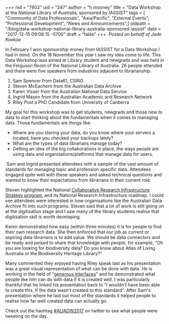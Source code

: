 +++
nid = "7602"
uid = "247"
author = "h.mooney"
title = "Data Workshop at the National Library of Australia, sponsored by IASSIST"
tags = [ "Community of Data Professionals", "Asia/Pacific", "External Events", "Professional Development", "News and Announcements",]
oldpath = "/blog/data-workshop-national-library-australia-sponsored-iassist"
date = "2017-12-15 09:08:15 -0700"
draft = "false"
+++
 *Posted on behalf of Jade Koekoe*

In February I won sponsorship money from IASSIST for a Data Workshop I
had in mind. On the 18 November this year I saw my idea come to life.
This Data Workshop was aimed at Library student and newgrads and was
held in the Ferguson Room of the National Library of Australia. 26
people attended and there were five speakers from industries adjacent to
librarianship.

1.  Sam Spencer from Data61, CSIRO
2.  Steven McEachern from the Australian Data Archive
3.  Karen Visser from the Australian National Data Service
4.  Ingrid Mason from the Australian Academic and Research Network
5.  Riley Post a PhD Candidate from University of Canberra

My goal for this workshop was to get students, newgrads and those new to
data to start thinking about the fundamentals when it comes to managing
data. Those fundamentals are things like:

-   Where are you storing your data, do you know where your servers a
    located, have you checked your backups lately?
-   What are the types of data librarians manage today?
-   Getting an idea of the big collaborations in place, the ways people
    are using data and organisations/platforms that manage data for
    users.

 Sam and Ingrid presented attendees with a sample of the vast amount of
standards for managing topic and profession specific data. Attendees
engaged quite well with these speakers and asked technical questions and
wanted to know their expectations from librarians in their current role.

Steven highlighted the National [Collaborative Research Infrastructure
Strategy
program](https://www.education.gov.au/national-collaborative-research-infrastructure-strategy-ncris),
and its National Research Infrastructure roadmap. I could see attendees
were interested in how organisations like the Australian Data Archive
fit into such programs. Steven said that a lot of work is still going on
at the digitisation stage and I saw many of the library students realise
that digitisation skill is worth developing.  

Karen demonstrated how easy (within three minutes) it is for people to
find their own research data. She then enforced that our job as current
or aspiring data librarians is to add value. We should be data
connectors and be ready and poised to share that knowledge with people,
for example, "Oh you are looking for biodiversity data? Do you know
about Atlas of Living Australia or the Biodiversity Heritage Library?"

Many commented they enjoyed having Riley speak last as his presentation
was a great visual representation of what can be done with data. He is
working in the field of "[generous
interfaces](http://mtchl.net/towards-generous-interfaces-for-archival-collections/)"
and he demonstrated what people like him can do with data if it is
created well. I was particularly thankful that he linked his
presentation back to "I wouldn't have been able to create this, if the
data wasn't created to this standard". After Sam's presentation where he
laid out most of the standards it helped people to realise how far well
created data can actually go.

Check out the
hashtag [\#ALIADW2017](https://twitter.com/search?q=%23ALIADW2017&src=typd) on
twitter to see what people were tweeting on the day.
